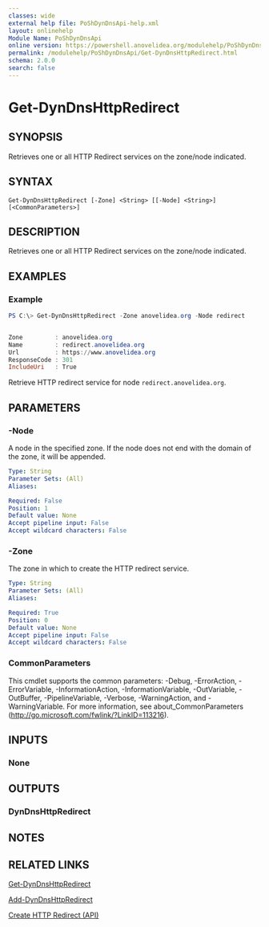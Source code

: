 ```yaml
---
classes: wide
external help file: PoShDynDnsApi-help.xml
layout: onlinehelp
Module Name: PoShDynDnsApi
online version: https://powershell.anovelidea.org/modulehelp/PoShDynDnsApi/Get-DynDnsHttpRedirect.html
permalink: /modulehelp/PoShDynDnsApi/Get-DynDnsHttpRedirect.html
schema: 2.0.0
search: false
---
```


# Get-DynDnsHttpRedirect

## SYNOPSIS
Retrieves one or all HTTP Redirect services on the zone/node indicated.

## SYNTAX

```
Get-DynDnsHttpRedirect [-Zone] <String> [[-Node] <String>] [<CommonParameters>]
```

## DESCRIPTION
Retrieves one or all HTTP Redirect services on the zone/node indicated.

## EXAMPLES

### Example
```powershell
PS C:\> Get-DynDnsHttpRedirect -Zone anovelidea.org -Node redirect


Zone         : anovelidea.org
Name         : redirect.anovelidea.org
Url          : https://www.anovelidea.org
ResponseCode : 301
IncludeUri   : True
```

Retrieve HTTP redirect service for node `redirect.anovelidea.org`.

## PARAMETERS

### -Node
A node in the specified zone. If the node does not end with the domain of the zone, it will be appended.

```yaml
Type: String
Parameter Sets: (All)
Aliases:

Required: False
Position: 1
Default value: None
Accept pipeline input: False
Accept wildcard characters: False
```

### -Zone
The zone in which to create the HTTP redirect service.

```yaml
Type: String
Parameter Sets: (All)
Aliases:

Required: True
Position: 0
Default value: None
Accept pipeline input: False
Accept wildcard characters: False
```

### CommonParameters
This cmdlet supports the common parameters: -Debug, -ErrorAction, -ErrorVariable, -InformationAction, -InformationVariable, -OutVariable, -OutBuffer, -PipelineVariable, -Verbose, -WarningAction, and -WarningVariable. For more information, see about_CommonParameters (http://go.microsoft.com/fwlink/?LinkID=113216).

## INPUTS

### None

## OUTPUTS

### DynDnsHttpRedirect

## NOTES

## RELATED LINKS

[Get-DynDnsHttpRedirect](https://powershell.anovelidea.org/modulehelp/PoShDynDnsApi/Get-DynDnsHttpRedirect.html)

[Add-DynDnsHttpRedirect](https://powershell.anovelidea.org/modulehelp/PoShDynDnsApi/Add-DynDnsHttpRedirect.html)

[Create HTTP Redirect (API)](https://help.dyn.com/create-http-redirect-api/)
